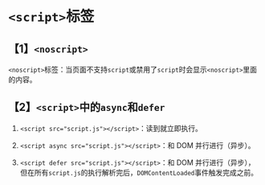 # `<script>`标签

## 【1】`<noscript>`

`<noscript>`标签：当页面不支持`script`或禁用了`script`时会显示`<noscript>`里面的内容。

## 【2】`<script>`中的`async`和`defer`

1. `<script src="script.js"></script>`：读到就立即执行。

2. `<script async src="script.js"></script>`：和 DOM 并行进行（异步）。

3. `<script defer src="script.js"></script>`：和 DOM 并行进行（异步），但在所有`script.js`的执行解析完后，`DOMContentLoaded`事件触发完成之前。
